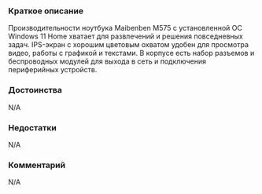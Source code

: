 ### **Краткое описание**
Производительности ноутбука Maibenben M575 с установленной ОС Windows 11 Home хватает для развлечений и решения повседневных задач. IPS-экран с хорошим цветовым охватом удобен для просмотра видео, работы с графикой и текстами. В корпусе есть набор разъемов и беспроводных модулей для выхода в сеть и подключения периферийных устройств.

### **Достоинства**
N/A

### **Недостатки**
N/A

### **Комментарий**
N/A
